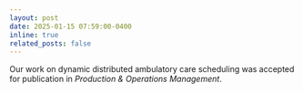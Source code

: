 ```yaml
---
layout: post
date: 2025-01-15 07:59:00-0400
inline: true
related_posts: false
---
```


Our work on dynamic distributed ambulatory care scheduling was accepted for publication in *Production & Operations Management*.

